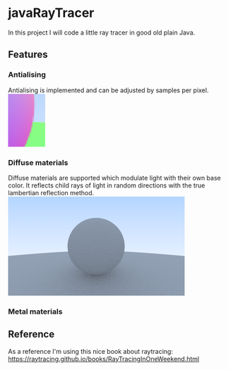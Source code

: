 # javaRayTracer

In this project I will code a little ray tracer in good old plain Java.

## Features
### Antialising
Antialising is implemented and can be adjusted by samples per pixel.\
![Antialising!](docs/antialising.png)

### Diffuse materials
Diffuse materials are supported which modulate light with their own base color. It reflects child rays of light in random directions with the true lambertian reflection method.\
![Diffuse Material!](docs/diffusemat.png)

### Metal materials

## Reference
As a reference I'm using this nice book about raytracing: https://raytracing.github.io/books/RayTracingInOneWeekend.html
